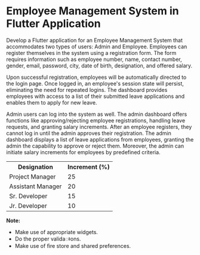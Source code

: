 # Employee Management System in Flutter Application

Develop a Flutter application for an Employee Management System that accommodates two types of users: Admin and Employee. Employees can register themselves in the system using a registration form. The form requires information such as employee number, name, contact number, gender, email, password, city, date of birth, designation, and offered salary.

Upon successful registration, employees will be automatically directed to the login page. Once logged in, an employee's session state will persist, eliminating the need for repeated logins. The dashboard provides employees with access to a list of their submitted leave applications and enables them to apply for new leave.

Admin users can log into the system as well. The admin dashboard offers functions like approving/rejecting employee registrations, handling leave requests, and granting salary increments. After an employee registers, they cannot log in until the admin approves their registration. The admin dashboard displays a list of leave applications from employees, granting the admin the capability to approve or reject them. Moreover, the admin can initiate salary increments for employees by predefined criteria.
<table>
  <tr>
    <th>Designation</th>
    <th>Increment (%)</th>
  </tr>
  <tr>
    <td>Project Manager</td>
    <td>25</td>
  </tr>
  <tr>
    <td>Assistant Manager</td>
    <td>20</td>
  </tr>
  <tr>
    <td>Sr. Developer</td>
    <td>15</td>
  </tr>
  <tr>
    <td>Jr. Developer</td>
    <td>10</td>
  </tr>
</table>

**Note:**
<ul>
<li>Make use of appropriate widgets.</li>
<li>Do the proper validaꢁons.</li>
<li>Make use of ﬁre store and shared preferences.</li>
</ul>
